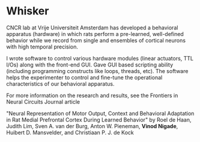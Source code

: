 # Whisker
CNCR lab at Vrije Universiteit Amsterdam has developed a behavioral apparatus (hardware) in which rats perform a pre-learned, well-defined behavior while we record from single and ensembles of cortical neurons with high temporal precision.

I wrote software to control various hardware modules (linear actuators, TTL I/Os) along with the front-end GUI. Gave GUI based scripting ability (including programming constructs like loops, threads, etc). The software helps the experimenter to control and fine-tune the operational characteristics of our behavioral apparatus.

For more information on the research and results, see the Frontiers in Neural Circuits Journal article 

"Neural Representation of Motor Output, Context and Behavioral Adaptation in Rat Medial Prefrontal Cortex During Learned Behavior" by Roel de Haan, Judith Lim, Sven A. van der Burg, Anton W. Pieneman, **Vinod Nigade**, Huibert D. Mansvelder, and Christiaan P. J. de Kock
